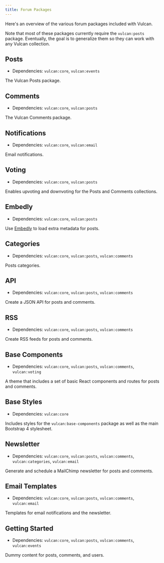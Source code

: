 ```yaml
---
title: Forum Packages
---
```


Here's an overview of the various forum packages included with Vulcan. 

Note that most of these packages currently require the `vulcan:posts` package. Eventually, the goal is to generalize them so they can work with any Vulcan collection. 

## Posts

- Dependencies: `vulcan:core`, `vulcan:events`

The Vulcan Posts package.

## Comments

- Dependencies: `vulcan:core`, `vulcan:posts`

The Vulcan Comments package.

## Notifications

- Dependencies: `vulcan:core`, `vulcan:email`

Email notifications. 

## Voting

- Dependencies: `vulcan:core`, `vulcan:posts`

Enables upvoting and downvoting for the Posts and Comments collections. 

## Embedly

- Dependencies: `vulcan:core`, `vulcan:posts`

Use [Embedly](http://embed.ly) to load extra metadata for posts. 

## Categories

- Dependencies: `vulcan:core`, `vulcan:posts`, `vulcan:comments`

Posts categories. 

## API

- Dependencies: `vulcan:core`, `vulcan:posts`, `vulcan:comments`

Create a JSON API for posts and comments. 

## RSS

- Dependencies: `vulcan:core`, `vulcan:posts`, `vulcan:comments`

Create RSS feeds for posts and comments. 

## Base Components

- Dependencies: `vulcan:core`, `vulcan:posts`, `vulcan:comments`, `vulcan:voting`

A theme that includes a set of basic React components and routes for posts and comments. 

## Base Styles

- Dependencies: `vulcan:core`

Includes styles for the `vulcan:base-components` package as well as the main Bootstrap 4 stylesheet.

## Newsletter

- Dependencies: `vulcan:core`, `vulcan:posts`, `vulcan:comments`, `vulcan:categories`, `vulcan:email`

Generate and schedule a MailChimp newsletter for posts and comments. 

## Email Templates

- Dependencies: `vulcan:core`, `vulcan:posts`, `vulcan:comments`, `vulcan:email`

Templates for email notifications and the newsletter.

## Getting Started

- Dependencies: `vulcan:core`, `vulcan:posts`, `vulcan:comments`, `vulcan:events`

Dummy content for posts, comments, and users. 